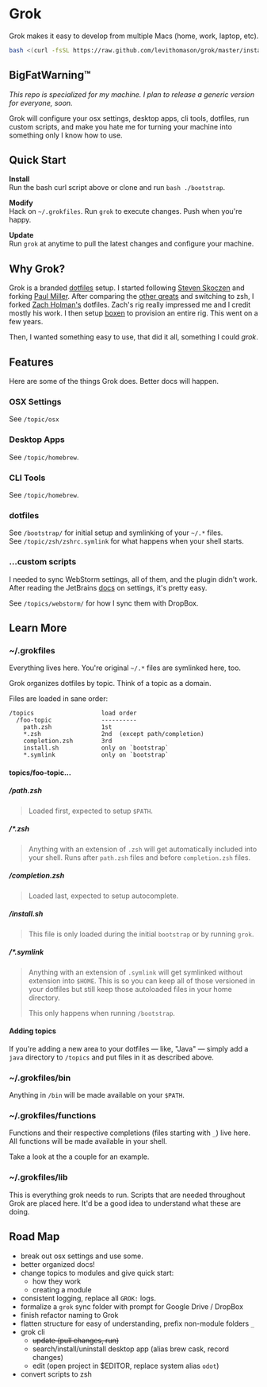 Grok
====

Grok makes it easy to develop from multiple Macs (home, work, laptop, etc).

```bash
bash <(curl -fsSL https://raw.github.com/levithomason/grok/master/install)
```

## BigFatWarning™

*This repo is specialized for my machine. I plan to release a generic version
for everyone, soon.*

Grok will configure your osx settings, desktop apps, cli tools, dotfiles, run 
custom scripts, and make you hate me for turning your machine into something
only I know how to use.

## Quick Start

**Install**  
Run the bash curl script above or clone and run `bash ./bootstrap`. 

**Modify**  
Hack on `~/.grokfiles`.  Run `grok` to execute changes. Push when you're happy. 

**Update**  
Run `grok` at anytime to pull the latest changes and configure your machine.

## Why Grok?

Grok is a branded [dotfiles](https://dotfiles.github.io/) setup.  I started
following [Steven Skoczen](https://github.com/skoczen/dotfiles) and forking
[Paul Miller](https://github.com/paulmillr/dotfiles).  After comparing the 
[other greats](https://dotfiles.github.io/) and switching to zsh, I forked
[Zach Holman's](http://github.com/ryanb) dotfiles.  Zach's rig really impressed
me and I credit mostly his work. I then setup [boxen](https://boxen.github.com)
to provision an entire rig.  This went on a few years.

Then, I wanted something easy to use, that did it all, something I could *grok*.

## Features
Here are some of the things Grok does.  Better docs will happen.

### OSX Settings

See `/topic/osx`

### Desktop Apps

See `/topic/homebrew`.

### CLI Tools

See `/topic/homebrew`.

### dotfiles

See `/bootstrap/` for initial setup and symlinking of your `~/.*` files.  
See `/topic/zsh/zshrc.symlink` for what happens when your shell starts.

### ...custom scripts

I needed to sync WebStorm settings, all of them, and the plugin didn't work.
After reading the JetBrains
[docs](https://www.jetbrains.com/webstorm/help/project-and-ide-settings.html#d552893e149) 
on settings, it's pretty easy.

See `/topics/webstorm/` for how I sync them with DropBox.

## Learn More

### ~/.grokfiles
Everything lives here.  You're original `~/.*` files are symlinked here, too.

Grok organizes dotfiles by topic. Think of a topic as a domain.

Files are loaded in sane order:

    /topics                   load order
      /foo-topic              ----------
        path.zsh              1st
        *.zsh                 2nd  (except path/completion)
        completion.zsh        3rd
        install.sh            only on `bootstrap`
        *.symlink             only on `bootstrap`

#### topics/foo-topic...

##### /path.zsh
>Loaded first, expected to setup `$PATH`.

##### /\*.zsh
>Anything with an extension of `.zsh` will get automatically included into your 
shell.  Runs after `path.zsh` files and before `completion.zsh` files.

##### /completion.zsh
>Loaded last, expected to setup autocomplete.

##### /install.sh
>This file is only loaded during the initial `bootstrap` or by running `grok`.

##### /\*.symlink
>Anything with an extension of `.symlink` will get symlinked without extension 
>into `$HOME`.  This is so you can keep all of those versioned in your dotfiles 
>but still keep those autoloaded files in your home directory.
>
>This only happens when running `/bootstrap`. 

#### Adding topics
If you're adding a new area to your dotfiles — like, "Java" — simply add a 
`java` directory to `/topics` and put files in it as described above.

### ~/.grokfiles/bin

Anything in `/bin` will be made available on your `$PATH`.

### ~/.grokfiles/functions

Functions and their respective completions (files starting with `_`) live here.
All functions will be made available in your shell.

Take a look at the a couple for an example.

### ~/.grokfiles/lib

This is everything grok needs to run.  Scripts that are needed throughout Grok
are placed here. It'd be a good idea to understand what these are doing.

## Road Map
- break out osx settings and use some.
- better organized docs!
- change topics to modules and give quick start:
    - how they work
    - creating a module
- consistent logging, replace all `GROK:` logs.
- formalize a `grok` sync folder with prompt for Google Drive / DropBox
- finish refactor naming to Grok
- flatten structure for easy of understanding, prefix non-module folders `_`
- grok cli
  - ~~update (pull changes, run)~~
  - search/install/uninstall desktop app (alias brew cask, record changes)
  - edit (open project in $EDITOR, replace system alias `odot`)
- convert scripts to zsh

